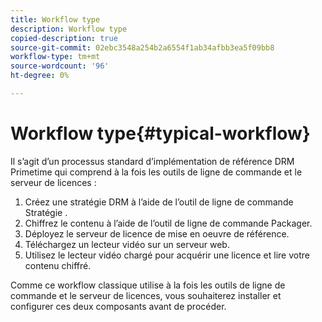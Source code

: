 ```yaml
---
title: Workflow type
description: Workflow type
copied-description: true
source-git-commit: 02ebc3548a254b2a6554f1ab34afbb3ea5f09bb8
workflow-type: tm+mt
source-wordcount: '96'
ht-degree: 0%

---
```


# Workflow type{#typical-workflow}

Il s’agit d’un processus standard d’implémentation de référence DRM Primetime qui comprend à la fois les outils de ligne de commande et le serveur de licences :

1. Créez une stratégie DRM à l’aide de l’outil de ligne de commande Stratégie .
1. Chiffrez le contenu à l’aide de l’outil de ligne de commande Packager.
1. Déployez le serveur de licence de mise en oeuvre de référence.
1. Téléchargez un lecteur vidéo sur un serveur web.
1. Utilisez le lecteur vidéo chargé pour acquérir une licence et lire votre contenu chiffré.

Comme ce workflow classique utilise à la fois les outils de ligne de commande et le serveur de licences, vous souhaiterez installer et configurer ces deux composants avant de procéder.
